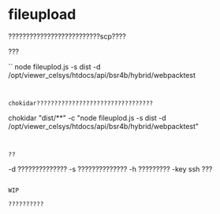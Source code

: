 fileupload
===============

??????????????????????????scp????


???

``
node fileuplod.js -s dist -d /opt/viewer_celsys/htdocs/api/bsr4b/hybrid/webpacktest
```


chokidar?????????????????????????????????

```
chokidar "dist/**" -c "node fileuplod.js -s dist -d /opt/viewer_celsys/htdocs/api/bsr4b/hybrid/webpacktest"

```


??

```
-d ??????????????
-s ??????????????
-h ?????????
-key ssh ???
```

WIP

??????????
